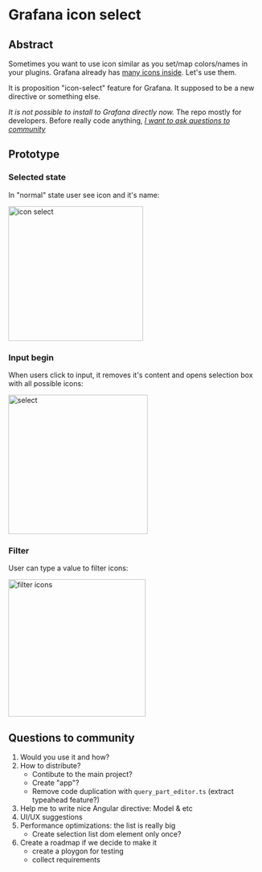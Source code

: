 # Grafana icon select

## Abstract

Sometimes you want to use icon similar as you set/map colors/names in your plugins. 
Grafana already has [many icons inside](https://github.com/CorpGlory/grafana-icon-select/blob/master/icons-list.ts). Let's use them.

It is proposition "icon-select" feature for Grafana. It supposed to be a new directive or something else.

*It is not possible to install to Grafana directly now.* The repo mostly for developers. 
Before really code anything, [*I want to ask questions to community*](#questions-to-community)

## Prototype

### Selected state
In "normal" state user see icon and it's name:

<img 
  width="268" alt="icon select" 
  src="https://user-images.githubusercontent.com/1022757/31864631-46b99376-b769-11e7-94bf-becd00380bc2.png"
/>



### Input begin
When users click to input, it removes it's content and opens selection box with all possible icons:

<img 
  width="277" alt="select" 
  src="https://user-images.githubusercontent.com/1022757/31864402-71efcd0c-b765-11e7-97d3-f77093686804.png"
/>


### Filter 
User can type a value to filter icons:

<img 
  width="273" alt="filter icons" 
  src="https://user-images.githubusercontent.com/1022757/31864599-aa94f9fe-b768-11e7-822d-6f06aa28032a.png"
/>


## Questions to community
1. Would you use it and how?
2. How to distribute? 
   * Contibute to the main project?
   * Create "app"? 
   * Remove code duplication with `query_part_editor.ts` (extract typeahead feature?)
3. Help me to write nice Angular directive: Model & etc
4. UI/UX suggestions
5. Performance optimizations: the list is really big
   * Create selection list dom element only once?
6. Create a roadmap if we decide to make it
   * create a ploygon for testing
   * collect requirements
